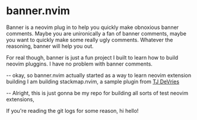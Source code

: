 # banner.nvim

Banner is a neovim plug in to help you quickly make obnoxious banner comments. 
Maybe you are unironically a fan of banner comments, maybe you want to quickly 
make some really ugly comments.  Whatever the reasoning, banner will help you out.

For real though, banner is just a fun project I built to learn how to build 
neovim pluggins.  I have no problem with banner comments. 


-- okay, so banner.nvim actually started as a way to learn neovim extension building
I am building stackmap.nvim, a sample plugin from [TJ DeVries](https://github.com/tjdevries)


-- Alright, this is just gonna be my repo for building all sorts of test neovim 
extensions, 

If you're reading the git logs for some reason, hi hello! 
